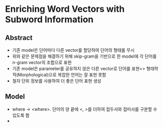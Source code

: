 # Enriching Word Vectors with Subword Information

## Abstract
- 기존 model은 단어마다 다른 vector를 할당하여 단어의 형태를 무시
- 위와 같은 문제점을 해결하기 위해 skip-gram을 기반으로 한 model에 각 단어를 n-gram vector의 조합으로 표현
- 기존 model은 parameter를 공유하지 않은 다른 vector로 단어를 표현=> 형태학적(Morphological)으로 복잡한 언어는 잘 표현 못함
- 철자 단위 정보를 사용하여 더 좋은 단어 표현 생성

## Model
- where -> \<where\>. 단어의 양 끝에 <, >를 더하여 접두사와 접미사를 구분할 수 있도록 함
- 
